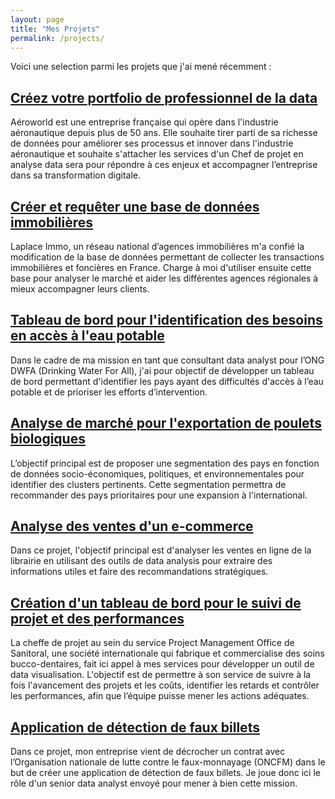 ```yaml
---
layout: page
title: "Mes Projets"
permalink: /projects/
---
```


 

Voici une selection parmi les projets que j'ai mené récemment :

##  [Créez votre portfolio de professionnel de la data](https://github.com/francoisvercellotti/projet13_portfolio.git)
Aéroworld est une entreprise française qui opère dans l'industrie aéronautique depuis plus de 50 ans. 
Elle souhaite tirer parti de sa richesse de données pour améliorer ses processus et innover dans l'industrie aéronautique et souhaite s'attacher les services d'un Chef de projet en analyse data sera pour répondre à ces enjeux et accompagner l’entreprise dans sa transformation digitale.

##  [Créer et requêter une base de données immobilières](https://github.com/francoisvercellotti/base_de_donnees_immobiliere.git)
Laplace Immo, un réseau national d’agences immobilières m'a confié la modification de la base de données permettant de collecter les transactions immobilières et foncières en France. Charge à moi d'utiliser ensuite cette base pour analyser le marché et aider les différentes agences régionales à mieux accompagner leurs clients.

##  [Tableau de bord pour l'identification des besoins en accès à l'eau potable](https://github.com/francoisvercellotti/tableau_bord_acces_eau_potable.git)
Dans le cadre de ma mission en tant que consultant data analyst pour l’ONG DWFA (Drinking Water For All), j'ai pour objectif de développer un tableau de bord permettant d'identifier les pays ayant des difficultés d'accès à l’eau potable et de prioriser les efforts d’intervention.

##  [Analyse de marché pour l'exportation de poulets biologiques](https://github.com/francoisvercellotti/analyse_marche_developpement_international.git)
L’objectif principal est de proposer une segmentation des pays en fonction de données socio-économiques, politiques, et environnementales pour identifier des clusters pertinents. Cette segmentation permettra de recommander des pays prioritaires pour une expansion à l'international.

##  [Analyse des ventes d'un e-commerce](https://github.com/francoisvercellotti/analyse_ventes_e-commerce.git)
Dans ce projet, l'objectif principal est d'analyser les ventes en ligne de la librairie en utilisant des outils de data analysis pour extraire des informations utiles et faire des recommandations stratégiques.

##  [Création d'un tableau de bord pour le suivi de projet et des performances](https://github.com/francoisvercellotti/reporting_powerbi_multinationale.git)
La cheffe de projet au sein du service Project Management Office de Sanitoral, une société internationale qui fabrique et commercialise des soins bucco-dentaires, fait ici appel à mes services pour développer un outil de data visualisation.
L'objectif est de permettre à son service de suivre à la fois l'avancement des projets et les coûts, identifier les retards et contrôler les performances, afin que l’équipe puisse mener les actions adéquates.

## [Application de détection de faux billets](https://github.com/francoisvercellotti/application-detection-faux-billets.git)
Dans ce projet, mon entreprise vient de décrocher un contrat avec l’Organisation nationale de lutte contre le faux-monnayage (ONCFM) dans le but de créer une application de détection de faux billets. Je joue donc ici le rôle d'un senior data analyst envoyé pour mener à bien cette mission.
